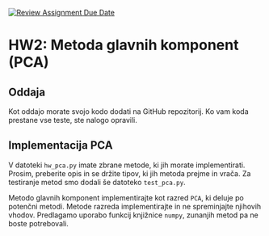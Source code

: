 [![Review Assignment Due Date](https://classroom.github.com/assets/deadline-readme-button-24ddc0f5d75046c5622901739e7c5dd533143b0c8e959d652212380cedb1ea36.svg)](https://classroom.github.com/a/QNg-udn6)
# HW2: Metoda glavnih komponent (PCA)

## Oddaja

Kot oddajo morate svojo kodo dodati na GitHub repozitorij.
Ko vam koda prestane vse teste, ste nalogo opravili.

## Implementacija PCA

V datoteki `hw_pca.py` imate zbrane metode, ki jih morate implementirati. Prosim, preberite opis in se držite tipov, ki jih metoda prejme in vrača. Za testiranje metod smo dodali še datoteko `test_pca.py`.

Metodo glavnih komponent implementirajte kot razred `PCA`, ki deluje po potenčni metodi. 
Metode razreda implementirajte in ne spreminjajte njihovih vhodov.
Predlagamo uporabo funkcij knjižnice `numpy`, zunanjih metod pa ne boste potrebovali.
